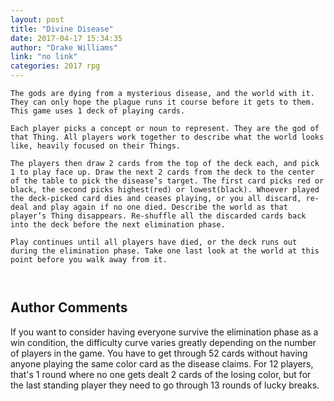```yaml
---
layout: post
title: "Divine Disease"
date: 2017-04-17 15:34:35
author: "Drake Williams"
link: "no link"
categories: 2017 rpg
---
```

```
The gods are dying from a mysterious disease, and the world with it. They can only hope the plague runs it course before it gets to them. This game uses 1 deck of playing cards.

Each player picks a concept or noun to represent. They are the god of that Thing. All players work together to describe what the world looks like, heavily focused on their Things.

The players then draw 2 cards from the top of the deck each, and pick 1 to play face up. Draw the next 2 cards from the deck to the center of the table to pick the disease’s target. The first card picks red or black, the second picks highest(red) or lowest(black). Whoever played the deck-picked card dies and ceases playing, or you all discard, re-deal and play again if no one died. Describe the world as that player’s Thing disappears. Re-shuffle all the discarded cards back into the deck before the next elimination phase.

Play continues until all players have died, or the deck runs out during the elimination phase. Take one last look at the world at this point before you walk away from it.



```
## Author Comments 

If you want to consider having everyone survive the elimination phase as a win condition, the difficulty curve varies greatly depending on the number of players in the game. You have to get through 52 cards without having anyone playing the same color card as the disease claims. For 12 players, that's 1 round where no one gets dealt 2 cards of the losing color, but for the last standing player they need to go through 13 rounds of lucky breaks.

